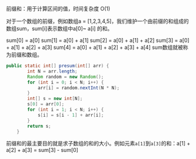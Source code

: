 前缀和：用于计算区间的值，时间复杂度 O(1)

对于一个数组的前缀，例如数组a = [1,2,3,4,5]，我们维护一个由前缀的和组成的数组sum，sum[i]表示数组中a[0]~ a[i] 的和。

sum[0] = a[0]
sum[1] = a[0] + a[1]
sum[2] = a[0] + a[1] + a[2]
sum[3] = a[0] + a[1] + a[2] + a[3]
sum[4] = a[0] + a[1] + a[2] + a[3] + a[4]
sum数组就被称为前缀和数组。

```java
public static int[] presum(int[] arr) {
        int N = arr.length;
        Random random = new Random();
        for (int i = 0; i < N; i++) {
            arr[i] = random.nextInt(N * N);
        }
        int[] s = new int[N];
        s[0] = arr[0];
        for (int i = 1; i < N; i++) {
            s[i] = s[i - 1] + arr[i];
        }
        return s;
    }
```

前缀和的最主要目的就是求子数组的和的大小。例如元素`a[1]`到`a[3]`的和：a[1] + a[2] + a[3] = sum[3] - sum[0]


